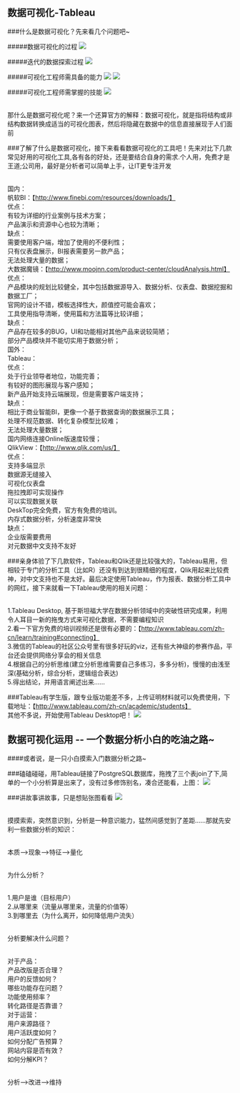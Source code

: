 ## 数据可视化-Tableau

###什么是数据可视化？先来看几个问题吧~

#####数据可视化的过程
<img src="images/process.jpg"/>

#####迭代的数据探索过程
<img src="images/explore.jpg"/>

#####可视化工程师需具备的能力
<img src="images/ability.jpg"/>
<img src="images/sumup.jpg"/>

#####可视化工程师需掌握的技能
<img src="images/skill.jpg"/>

<br/>那什么是数据可视化呢？来一个还算官方的解释：数据可视化，就是指将结构或非结构数据转换成适当的可视化图表，然后将隐藏在数据中的信息直接展现于人们面前

###了解了什么是数据可视化，接下来看看数据可视化的工具吧！先来对比下几款常见好用的可视化工具,各有各的好处，还是要结合自身的需求.个人用，免费才是王道;公司用，最好是分析者可以简单上手，让IT更专注开发

<br/>国内：
  <br/>帆软BI：【http://www.finebi.com/resources/downloads/】
      <br/>优点：
        <br/>有较为详细的行业案例与技术方案；
        <br/>产品演示和资源中心也较为清晰；
      <br/>缺点：
        <br/>需要使用客户端，增加了使用的不便利性；
        <br/>只有仪表盘展示，BI报表需要另一款产品；
        <br/>无法处理大量的数据；
  <br/>大数据魔镜：【http://www.moojnn.com/product-center/cloudAnalysis.html】
      <br/>优点：
        <br/>产品模块的规划比较健全，其中包括数据源导入、数据分析、仪表盘、数据挖掘和数据工厂；
        <br/>官网的设计不错，模板选择性大，颜值控可能会喜欢；
        <br/>工具使用指导清晰，使用篇和方法篇等比较详细；
      <br/>缺点：
        <br/>产品存在较多的BUG，UI和功能相对其他产品来说较简陋；
        <br/>部分产品模块并不能切实用于数据分析；
<br/>国外：
  <br/>Tableau：
      <br/>优点：
        <br/>处于行业领导者地位，功能完善；
        <br/>有较好的图形展现与客户感知；
        <br/>新产品开始支持云端展现，但是需要客户端支持；
      <br/>缺点：
        <br/>相比于商业智能BI，更像一个基于数据查询的数据展示工具；
        <br/>处理不规范数据、转化复杂模型比较难；
        <br/>无法处理大量数据；
        <br/>国内网络连接Online版速度较慢；
  <br/>QlikView：【http://www.qlik.com/us/】
      <br/>优点：
        <br/>支持多端显示
        <br/>数据源无缝接入
        <br/>可视化仪表盘
        <br/>拖拉拽即可实现操作
        <br/>可以实现数据关联
        <br/>DeskTop完全免费，官方有免费的培训。
        <br/>内存式数据分析，分析速度非常快
      <br/>缺点：
        <br/>企业版需要费用
        <br/>对元数据中文支持不友好

###亲身体验了下几款软件，Tableau和Qlik还是比较强大的，Tableau易用，但相较于专门的分析工具（比如R）还没有到达到很精细的程度，Qlik用起来比较费神，对中文支持也不是太好。最后决定使用Tableau，作为报表、数据分析工具中的网红，接下来就看一下Tableau使用的相关问题：

  <br/>1.Tableau Desktop, 基于斯坦福大学在数据分析领域中的突破性研究成果，利用令人耳目一新的拖曳方式来可视化数据，不需要编程知识
  <br/>2.看一下官方免费的培训视频还是很有必要的：【http://www.tableau.com/zh-cn/learn/training#connecting】
  <br/>3.微信的Tableau的社区公众号里有很多好玩的viz，还有些大神级的参赛作品，平台还会提供网络分享会的相关信息
  <br/>4.根据自己的分析思维(建立分析思维需要自己多练习，多多分析)，慢慢的由浅至深(基础分析，综合分析，逻辑组合表达)
  <br/>5.得出结论，并用语言阐述出来……
  
###Tableau有学生版，跟专业版功能差不多，上传证明材料就可以免费使用，下载地址：【http://www.tableau.com/zh-cn/academic/students】
<br/>其他不多说，开始使用Tableau Desktop吧！
<img src="images/tab.jpg"/>


## 数据可视化运用 -- 一个数据分析小白的吃油之路~
####或者说，是一只小白摸索入门数据分析之路~

###磕磕碰碰，用Tableau链接了PostgreSQL数据库，拖拽了三个表join了下,简单的一个小分析算是出来了，没有过多修饰别名，凑合还能看，上图：
<img src="images/vip/channel.jpg"/>

###讲故事讲故事，只是想贴张图看看
<img src="images/vip/story.jpg"/>

<br/>摸摸索索，突然意识到，分析是一种意识能力，猛然间感觉到了差距……那就先安利一些数据分析的知识：

<br/>本质-->现象-->特征-->量化

<br/>为什么分析？

<br/>1.用户是谁（目标用户）
<br/>2.从哪里来（流量从哪里来，流量的价值等）
<br/>3.到哪里去（为什么离开，如何降低用户流失）

<br/>分析要解决什么问题？

<br/>对于产品：
<br/>产品改版是否合理？
<br/>用户的反馈如何？
<br/>哪些功能存在问题？
<br/>功能使用频率？
<br/>转化路径是否靠谱？
<br/>对于运营：
<br/>用户来源路径？
<br/>用户活跃度如何？
<br/>如何分配广告预算？
<br/>网站内容是否有效？
<br/>如何分解KPI？

<br/>分析-->改进-->维持
